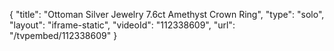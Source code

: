 {
    "title": "Ottoman Silver Jewelry 7.6ct Amethyst Crown Ring",
    "type": "solo",
    "layout": "iframe-static",
    "videoId": "112338609",
    "url": "\/tvpembed\/112338609"
}